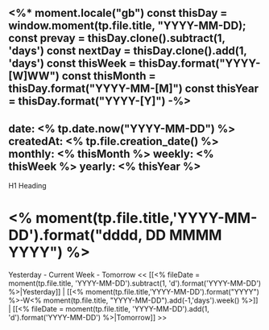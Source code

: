 <%*
moment.locale("gb")
const thisDay = window.moment(tp.file.title, "YYYY-MM-DD);
const prevay = thisDay.clone().subtract(1, 'days')
const nextDay = thisDay.clone().add(1, 'days')
const thisWeek = thisDay.format("YYYY-[W]WW")
const thisMonth = thisDay.format("YYYY-MM-[M]")
const thisYear = thisDay.format("YYYY-[Y]")
-%>
---
date: <% tp.date.now("YYYY-MM-DD") %>
createdAt: <% tp.file.creation_date() %>
monthly: <% thisMonth %>
weekly: <% thisWeek %>
yearly: <% thisYear %>
---
H1 Heading
# <% moment(tp.file.title,'YYYY-MM-DD').format("dddd, DD MMMM YYYY") %>

Yesterday - Current Week - Tomorrow
<< [[<% fileDate = moment(tp.file.title, 'YYYY-MM-DD').subtract(1, 'd').format('YYYY-MM-DD') %>|Yesterday]] | [[<% moment(tp.file.title,'YYYY-MM-DD').format("YYYY") %>-W<% moment(tp.file.title, "YYYY-MM-DD").add(-1,'days').week() %>]] | [[<% fileDate = moment(tp.file.title, 'YYYY-MM-DD').add(1, 'd').format('YYYY-MM-DD') %>|Tomorrow]] >>